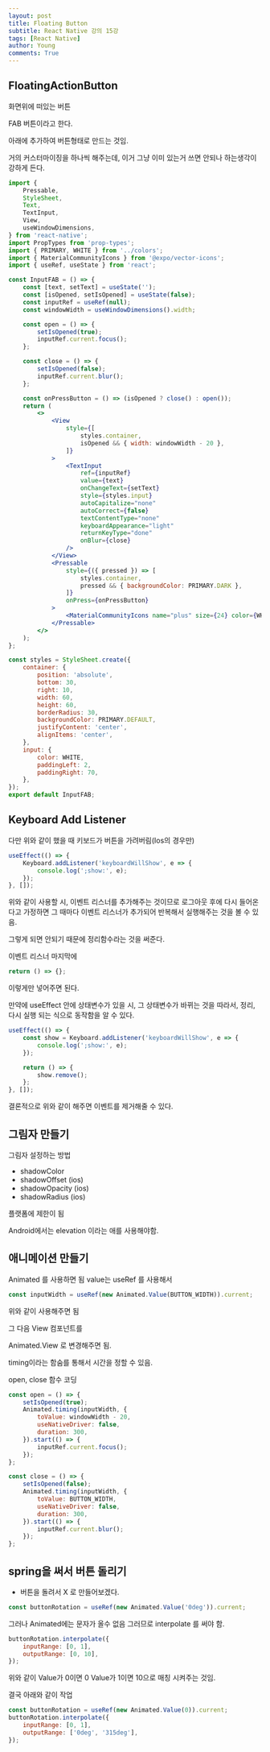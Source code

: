 ```yaml
---
layout: post
title: Floating Button
subtitle: React Native 강의 15강
tags: [React Native]
author: Young
comments: True
---
```


## FloatingActionButton

화면위에 떠있는 버튼

FAB 버튼이라고 한다.

아래에 추가하여 버튼형태로 만드는 것임.

거의 커스터마이징을 하나씩 해주는데, 이거 그냥 이미 있는거 쓰면 안되나 하는생각이 강하게 든다.

```jsx
import {
	Pressable,
	StyleSheet,
	Text,
	TextInput,
	View,
	useWindowDimensions,
} from 'react-native';
import PropTypes from 'prop-types';
import { PRIMARY, WHITE } from '../colors';
import { MaterialCommunityIcons } from '@expo/vector-icons';
import { useRef, useState } from 'react';

const InputFAB = () => {
	const [text, setText] = useState('');
	const [isOpened, setIsOpened] = useState(false);
	const inputRef = useRef(null);
	const windowWidth = useWindowDimensions().width;

	const open = () => {
		setIsOpened(true);
		inputRef.current.focus();
	};

	const close = () => {
		setIsOpened(false);
		inputRef.current.blur();
	};

	const onPressButton = () => (isOpened ? close() : open());
	return (
		<>
			<View
				style={[
					styles.container,
					isOpened && { width: windowWidth - 20 },
				]}
			>
				<TextInput
					ref={inputRef}
					value={text}
					onChangeText={setText}
					style={styles.input}
					autoCapitalize="none"
					autoCorrect={false}
					textContentType="none"
					keyboardAppearance="light"
					returnKeyType="done"
					onBlur={close}
				/>
			</View>
			<Pressable
				style={({ pressed }) => [
					styles.container,
					pressed && { backgroundColor: PRIMARY.DARK },
				]}
				onPress={onPressButton}
			>
				<MaterialCommunityIcons name="plus" size={24} color={WHITE} />
			</Pressable>
		</>
	);
};

const styles = StyleSheet.create({
	container: {
		position: 'absolute',
		bottom: 30,
		right: 10,
		width: 60,
		height: 60,
		borderRadius: 30,
		backgroundColor: PRIMARY.DEFAULT,
		justifyContent: 'center',
		alignItems: 'center',
	},
	input: {
		color: WHITE,
		paddingLeft: 2,
		paddingRight: 70,
	},
});
export default InputFAB;
```

## Keyboard Add Listener

다만 위와 같이 했을 때
키보드가 버튼을 가려버림(Ios의 경우만)

```jsx
useEffect(() => {
	Keyboard.addListener('keyboardWillShow', e => {
		console.log(';show:', e);
	});
}, []);
```

위와 같이 사용할 시, 이벤트 리스너를 추가해주는 것이므로
로그아웃 후에 다시 들어온다고 가정하면
그 때마다 이벤트 리스너가 추가되어 반복해서 실행해주는 것을 볼 수 있음.

그렇게 되면 안되기 때문에
정리함수라는 것을 써준다.

이벤트 리스너 마지막에

```js
return () => {};
```

이렇게만 넣어주면 된다.

만약에 useEffect 안에 상태변수가 있을 시,
그 상태변수가 바뀌는 것을 따라서,
정리, 다시 실행 되는 식으로 동작함을 알 수 있다.

```jsx
useEffect(() => {
	const show = Keyboard.addListener('keyboardWillShow', e => {
		console.log(';show:', e);
	});

	return () => {
		show.remove();
	};
}, []);
```

결론적으로 위와 같이 해주면 이벤트를 제거해줄 수 있다.

## 그림자 만들기

그림자 설정하는 방법

-   shadowColor
-   shadowOffset (ios)
-   shadowOpacity (ios)
-   shadowRadius (ios)

플랫폼에 제한이 됨

Android에서는
elevation 이라는 애를 사용해야함.

## 애니메이션 만들기

Animated 를 사용하면 됨
value는 useRef 를 사용해서

```jsx
const inputWidth = useRef(new Animated.Value(BUTTON_WIDTH)).current;
```

위와 같이 사용해주면 됨

그 다음 View 컴포넌트를

Animated.View 로 변경해주면 됨.

timing이라는 함숨를 통해서 시간을 정할 수 있음.

open, close 함수 코딩

```jsx
const open = () => {
	setIsOpened(true);
	Animated.timing(inputWidth, {
		toValue: windowWidth - 20,
		useNativeDriver: false,
		duration: 300,
	}).start(() => {
		inputRef.current.focus();
	});
};

const close = () => {
	setIsOpened(false);
	Animated.timing(inputWidth, {
		toValue: BUTTON_WIDTH,
		useNativeDriver: false,
		duration: 300,
	}).start(() => {
		inputRef.current.blur();
	});
};
```

## spring을 써서 버튼 돌리기

-   버튼을 돌려서 X 로 만들어보겠다.

```jsx
const buttonRotation = useRef(new Animated.Value('0deg')).current;
```

그러나 Animated에는 문자가 올수 없음
그러므로 interpolate 를 써야 함.

```jsx
buttonRotation.interpolate({
	inputRange: [0, 1],
	outputRange: [0, 10],
});
```

위와 같이 Value가 0이면 0
Value가 1이면 10으로 매칭 시켜주는 것임.

결국 아래와 같이 작업

```jsx
const buttonRotation = useRef(new Animated.Value(0)).current;
buttonRotation.interpolate({
	inputRange: [0, 1],
	outputRange: ['0deg', '315deg'],
});
```
